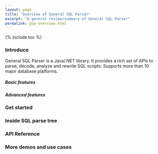 ```yaml
---
layout: page
title: "Overview of General SQL Parser"
excerpt: "A general review/summary of General SQL Parser"
permalink: gsp-overview.html
---
```


{% include toc %}

### Introduce

General SQL Parser is a Java/.NET library. It provides a rich set of APIs to parse, decode, analyze and rewrite SQL scripts. Supports more than 10 major database platforms.


##### Basic features
##### Advanced features

### Get started

### Inside SQL parse tree

### API Reference

### More demos and use cases